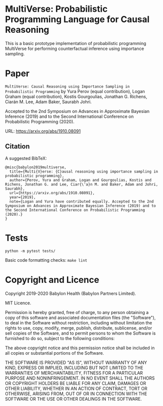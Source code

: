 # MultiVerse: Probabilistic Programming Language for Causal Reasoning

This is a basic prototype implementation of probabilistic programming MultiVerse for performing counterfactual inference using importance sampling.


# Paper

`MultiVerse: Causal Reasoning using Importance Sampling in Probabilistic Programming` by Yura Perov (equal contribution), Logan Graham (equal contribution), Kostis Gourgoulias, Jonathan G. Richens, Ciarán M. Lee, Adam Baker, Saurabh Johri.

Accepted to the 2nd Symposium on Advances in Approximate Bayesian Inference (2019) and to the Second International Conference on Probabilistic Programming (2020).

URL: https://arxiv.org/abs/1910.08091

## Citation

A suggested BibTeX:

```
@misc{babylon2019multiverse,
  title={Multi{V}erse: {C}ausal reasoning using importance sampling in probabilistic programming},
  author={Perov, Yura and Graham, Logan and Gourgoulias, Kostis and Richens, Jonathan G. and Lee, Ciar{\'a}n M. and Baker, Adam and Johri, Saurabh},
  url={https://arxiv.org/abs/1910.08091},
  year={2019},
  note={Logan and Yura have contributed equally. Accepted to the 2nd Symposium on Advances in Approximate Bayesian Inference (2019) and to the Second International Conference on Probabilistic Programming (2020).}
}
```


# Tests

```
python -m pytest tests/
```

Basic code formatting checks:
`make lint`


# Copyright and Licence

Copyright 2019-2020 Babylon Health (Babylon Partners Limited).

MIT Licence.

Permission is hereby granted, free of charge, to any person obtaining a copy of this software and associated documentation files (the "Software"), to deal in the Software without restriction, including without limitation the rights to use, copy, modify, merge, publish, distribute, sublicense, and/or sell copies of the Software, and to permit persons to whom the Software is furnished to do so, subject to the following conditions:

The above copyright notice and this permission notice shall be included in all copies or substantial portions of the Software.

THE SOFTWARE IS PROVIDED "AS IS", WITHOUT WARRANTY OF ANY KIND, EXPRESS OR IMPLIED, INCLUDING BUT NOT LIMITED TO THE WARRANTIES OF MERCHANTABILITY, FITNESS FOR A PARTICULAR PURPOSE AND NONINFRINGEMENT. IN NO EVENT SHALL THE AUTHORS OR COPYRIGHT HOLDERS BE LIABLE FOR ANY CLAIM, DAMAGES OR OTHER LIABILITY, WHETHER IN AN ACTION OF CONTRACT, TORT OR OTHERWISE, ARISING FROM, OUT OF OR IN CONNECTION WITH THE SOFTWARE OR THE USE OR OTHER DEALINGS IN THE SOFTWARE.
